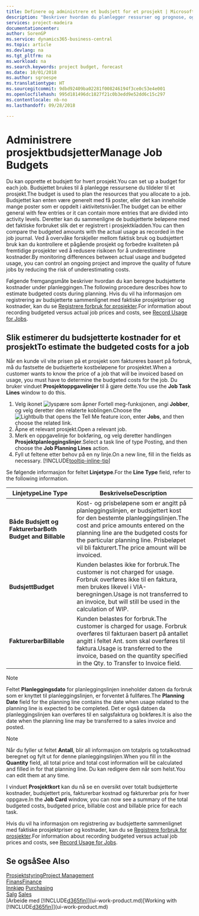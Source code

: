 ```yaml
---
title: Definere og administrere et budsjett for et prosjekt | Microsoft-dokumentasjon
description: "Beskriver hvordan du planlegger ressurser og prognose, og styrer prosjektkostnader ved å definere et budsjett for hvert prosjekt."
services: project-madeira
documentationcenter: 
author: SorenGP
ms.service: dynamics365-business-central
ms.topic: article
ms.devlang: na
ms.tgt_pltfrm: na
ms.workload: na
ms.search.keywords: project budget, forecast
ms.date: 10/01/2018
ms.author: sgroespe
ms.translationtype: HT
ms.sourcegitcommit: 9dbd92409ba02281f008246194f3ce0c53e4e001
ms.openlocfilehash: 995d181496dc1827f21c0b3edd9e52dd6c15c297
ms.contentlocale: nb-no
ms.lasthandoff: 09/28/2018

---
```

# <a name="manage-job-budgets"></a><span data-ttu-id="b4330-103">Administrere prosjektbudsjetter</span><span class="sxs-lookup"><span data-stu-id="b4330-103">Manage Job Budgets</span></span>
<span data-ttu-id="b4330-104">Du kan opprette et budsjett for hvert prosjekt.</span><span class="sxs-lookup"><span data-stu-id="b4330-104">You can set up a budget for each job.</span></span> <span data-ttu-id="b4330-105">Budsjettet brukes til å planlegge ressursene du tildeler til et prosjekt.</span><span class="sxs-lookup"><span data-stu-id="b4330-105">The budget is used to plan the resources that you allocate to a job.</span></span> <span data-ttu-id="b4330-106">Budsjettet kan enten være generelt med få poster, eller det kan inneholde mange poster som er oppdelt i aktivitetsnivåer.</span><span class="sxs-lookup"><span data-stu-id="b4330-106">The budget can be either general with few entries or it can contain more entries that are divided into activity levels.</span></span> <span data-ttu-id="b4330-107">Deretter kan du sammenligne de budsjetterte beløpene med det faktiske forbruket slik det er registrert i prosjektkladden.</span><span class="sxs-lookup"><span data-stu-id="b4330-107">You can then compare the budgeted amounts with the actual usage as recorded in the job journal.</span></span> <span data-ttu-id="b4330-108">Ved å overvåke forskjeller mellom faktisk bruk og budsjettert bruk kan du kontrollere et pågående prosjekt og forbedre kvaliteten på fremtidige prosjekter ved å redusere risikoen for å underestimere kostnader.</span><span class="sxs-lookup"><span data-stu-id="b4330-108">By monitoring differences between actual usage and budgeted usage, you can control an ongoing project and improve the quality of future jobs by reducing the risk of underestimating costs.</span></span>

<span data-ttu-id="b4330-109">Følgende fremgangsmåte beskriver hvordan du kan beregne budsjetterte kostnader under planleggingen.</span><span class="sxs-lookup"><span data-stu-id="b4330-109">The following procedure describes how to estimate budgeted costs during planning.</span></span> <span data-ttu-id="b4330-110">Hvis du vil ha informasjon om registrering av budsjetterte sammenlignet med faktiske prosjektpriser og kostnader, kan du se [Registrere forbruk for prosjekter](projects-how-record-job-usage.md).</span><span class="sxs-lookup"><span data-stu-id="b4330-110">For information about recording budgeted versus actual job prices and costs, see [Record Usage for Jobs](projects-how-record-job-usage.md).</span></span>  

## <a name="JobBudgetCosts"></a> <span data-ttu-id="b4330-111">Slik estimerer du budsjetterte kostnader for et prosjekt</span><span class="sxs-lookup"><span data-stu-id="b4330-111">To estimate the budgeted costs for a job</span></span>
<span data-ttu-id="b4330-112">Når en kunde vil vite prisen på et prosjekt som faktureres basert på forbruk, må du fastsette de budsjetterte kostbeløpene for prosjektet.</span><span class="sxs-lookup"><span data-stu-id="b4330-112">When a customer wants to know the price of a job that will be invoiced based on usage, you must have to determine the budgeted costs for the job.</span></span> <span data-ttu-id="b4330-113">Du bruker vinduet **Prosjektoppgavelinjer** til å gjøre dette.</span><span class="sxs-lookup"><span data-stu-id="b4330-113">You use the **Job Task Lines** window to do this.</span></span>

1. <span data-ttu-id="b4330-114">Velg ikonet ![lyspære som åpner Fortell meg-funksjonen](media/ui-search/search_small.png "Fortell hva du vil gjøre"), angi **Jobber**, og velg deretter den relaterte koblingen.</span><span class="sxs-lookup"><span data-stu-id="b4330-114">Choose the ![Lightbulb that opens the Tell Me feature](media/ui-search/search_small.png "Tell me what you want to do") icon, enter **Jobs**, and then choose the related link.</span></span>  
2. <span data-ttu-id="b4330-115">Åpne et relevant prosjekt.</span><span class="sxs-lookup"><span data-stu-id="b4330-115">Open a relevant job.</span></span>
3. <span data-ttu-id="b4330-116">Merk en oppgavelinje for bokføring, og velg deretter handlingen **Prosjektplanleggingslinjer**.</span><span class="sxs-lookup"><span data-stu-id="b4330-116">Select a task line of type Posting, and then choose the **Job Planning Lines** action.</span></span>
4. <span data-ttu-id="b4330-117">Fyll ut feltene etter behov på en ny linje.</span><span class="sxs-lookup"><span data-stu-id="b4330-117">On a new line, fill in the fields as necessary.</span></span> [!INCLUDE[tooltip-inline-tip](includes/tooltip-inline-tip_md.md)]   

<span data-ttu-id="b4330-118">Se følgende informasjon for feltet **Linjetype**.</span><span class="sxs-lookup"><span data-stu-id="b4330-118">For the **Line Type** field, refer to the following information.</span></span>  

| <span data-ttu-id="b4330-119">Linjetype</span><span class="sxs-lookup"><span data-stu-id="b4330-119">Line Type</span></span> | <span data-ttu-id="b4330-120">Beskrivelse</span><span class="sxs-lookup"><span data-stu-id="b4330-120">Description</span></span> |
| --- | --- |
| <span data-ttu-id="b4330-121">**Både Budsjett og Fakturerbar**</span><span class="sxs-lookup"><span data-stu-id="b4330-121">**Both Budget and Billable**</span></span> |<span data-ttu-id="b4330-122">Kost- og prisbeløpene som er angitt på planleggingslinjen, er budsjettert kost for den bestemte planleggingslinjen.</span><span class="sxs-lookup"><span data-stu-id="b4330-122">The cost and price amounts entered on the planning line are the budgeted costs for the particular planning line.</span></span> <span data-ttu-id="b4330-123">Prisbeløpet vil bli fakturert.</span><span class="sxs-lookup"><span data-stu-id="b4330-123">The price amount will be invoiced.</span></span> |
| <span data-ttu-id="b4330-124">**Budsjett**</span><span class="sxs-lookup"><span data-stu-id="b4330-124">**Budget**</span></span> |<span data-ttu-id="b4330-125">Kunden belastes ikke for forbruk.</span><span class="sxs-lookup"><span data-stu-id="b4330-125">The customer is not charged for usage.</span></span> <span data-ttu-id="b4330-126">Forbruk overføres ikke til en faktura, men brukes likevel i VIA-beregningen.</span><span class="sxs-lookup"><span data-stu-id="b4330-126">Usage is not transferred to an invoice, but will still be used in the calculation of WIP.</span></span> |
| <span data-ttu-id="b4330-127">**Fakturerbar**</span><span class="sxs-lookup"><span data-stu-id="b4330-127">**Billable**</span></span> |<span data-ttu-id="b4330-128">Kunden belastes for forbruk.</span><span class="sxs-lookup"><span data-stu-id="b4330-128">The customer is charged for usage.</span></span> <span data-ttu-id="b4330-129">Forbruk overføres til fakturaen basert på antallet angitt i feltet Ant. som skal overføres til faktura.</span><span class="sxs-lookup"><span data-stu-id="b4330-129">Usage is transferred to the invoice, based on the quantity specified in the Qty. to Transfer to Invoice field.</span></span> |

> [!NOTE]  
>   <span data-ttu-id="b4330-130">Feltet **Planleggingsdato** for planleggingslinjen inneholder datoen da forbruk som er knyttet til planleggingslinjen, er forventet å fullføres.</span><span class="sxs-lookup"><span data-stu-id="b4330-130">The **Planning Date** field for the planning line contains the date when usage related to the planning line is expected to be completed.</span></span> <span data-ttu-id="b4330-131">Det er også datoen da planleggingslinjen kan overføres til en salgsfaktura og bokføres.</span><span class="sxs-lookup"><span data-stu-id="b4330-131">It is also the date when the planning line may be transferred to a sales invoice and posted.</span></span>  

> [!NOTE]  
>   <span data-ttu-id="b4330-132">Når du fyller ut feltet **Antall**, blir all informasjon om totalpris og totalkostnad beregnet og fylt ut for denne planleggingslinjen.</span><span class="sxs-lookup"><span data-stu-id="b4330-132">When you fill in the **Quantity** field, all total price and total cost information will be calculated and filled in for that planning line.</span></span> <span data-ttu-id="b4330-133">Du kan redigere dem når som helst.</span><span class="sxs-lookup"><span data-stu-id="b4330-133">You can edit them at any time.</span></span>

<span data-ttu-id="b4330-134">I vinduet **Prosjektkort** kan du nå se en oversikt over totalt budsjetterte kostnader, budsjettert pris, fakturerbar kostnad og fakturerbar pris for hver oppgave.</span><span class="sxs-lookup"><span data-stu-id="b4330-134">In the **Job Card** window, you can now see a summary of the total budgeted costs, budgeted price, billable cost and billable price for each task.</span></span>

<span data-ttu-id="b4330-135">Hvis du vil ha informasjon om registrering av budsjetterte sammenlignet med faktiske prosjektpriser og kostnader, kan du se [Registrere forbruk for prosjekter](projects-how-record-job-usage.md).</span><span class="sxs-lookup"><span data-stu-id="b4330-135">For information about recording budgeted versus actual job prices and costs, see [Record Usage for Jobs](projects-how-record-job-usage.md).</span></span>

## <a name="see-also"></a><span data-ttu-id="b4330-136">Se også</span><span class="sxs-lookup"><span data-stu-id="b4330-136">See Also</span></span>
[<span data-ttu-id="b4330-137">Prosjektstyring</span><span class="sxs-lookup"><span data-stu-id="b4330-137">Project Management</span></span>](projects-manage-projects.md)  
[<span data-ttu-id="b4330-138">Finans</span><span class="sxs-lookup"><span data-stu-id="b4330-138">Finance</span></span>](finance.md)  
<span data-ttu-id="b4330-139">[Innkjøp](purchasing-manage-purchasing.md)       </span><span class="sxs-lookup"><span data-stu-id="b4330-139">[Purchasing](purchasing-manage-purchasing.md)       </span></span>  
<span data-ttu-id="b4330-140">[Salg](sales-manage-sales.md)    </span><span class="sxs-lookup"><span data-stu-id="b4330-140">[Sales](sales-manage-sales.md)    </span></span>  
<span data-ttu-id="b4330-141">[Arbeide med [!INCLUDE[d365fin](includes/d365fin_md.md)]](ui-work-product.md)</span><span class="sxs-lookup"><span data-stu-id="b4330-141">[Working with [!INCLUDE[d365fin](includes/d365fin_md.md)]](ui-work-product.md)</span></span>  

